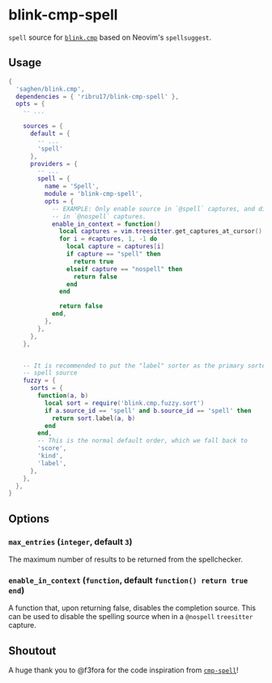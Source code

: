 # blink-cmp-spell

`spell` source for [`blink.cmp`](https://github.com/Saghen/blink.cmp) based on
Neovim's `spellsuggest`.

## Usage

```lua
{
  'saghen/blink.cmp',
  dependencies = { 'ribru17/blink-cmp-spell' },
  opts = {
    -- ...

    sources = {
      default = {
        -- ...
        'spell'
      },
      providers = {
        -- ...
        spell = {
          name = 'Spell',
          module = 'blink-cmp-spell',
          opts = {
            -- EXAMPLE: Only enable source in `@spell` captures, and disable it
            -- in `@nospell` captures.
            enable_in_context = function()
              local captures = vim.treesitter.get_captures_at_cursor()
              for i = #captures, 1, -1 do
                local capture = captures[i]
                if capture == "spell" then
                  return true
                elseif capture == "nospell" then
                  return false
                end
              end

              return false
            end,
          },
        },
      },
    },


    -- It is recommended to put the "label" sorter as the primary sorter for the
    -- spell source
    fuzzy = {
      sorts = {
        function(a, b)
          local sort = require('blink.cmp.fuzzy.sort')
          if a.source_id == 'spell' and b.source_id == 'spell' then
            return sort.label(a, b)
          end
        end,
        -- This is the normal default order, which we fall back to
        'score',
        'kind',
        'label',
      },
    },
  },
}
```

## Options

### `max_entries` (`integer`, default `3`)

The maximum number of results to be returned from the spellchecker.

### `enable_in_context` (`function`, default `function() return true end`)

A function that, upon returning false, disables the completion source. This can
be used to disable the spelling source when in a `@nospell` `treesitter`
capture.

## Shoutout

A huge thank you to @f3fora for the code inspiration from
[`cmp-spell`](https://github.com/f3fora/cmp-spell)!
